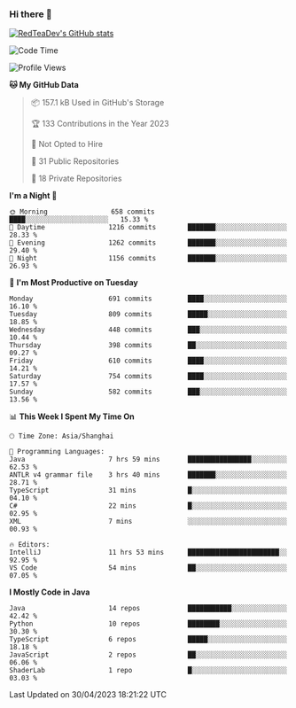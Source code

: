 ### Hi there 👋

<!--
**RedTeaDev/RedTeaDev** is a ✨ _special_ ✨ repository because its `README.md` (this file) appears on your GitHub profile.

Here are some ideas to get you started:

- 🔭 I’m currently working on ...
- 🌱 I’m currently learning ...
- 👯 I’m looking to collaborate on ...
- 🤔 I’m looking for help with ...
- 💬 Ask me about ...
- 📫 How to reach me: ...
- 😄 Pronouns: ...
- ⚡ Fun fact: ...
-->

<!--
[![wakatime](https://wakatime.com/badge/user/6b101ed0-04c0-4490-9283-eb61f2efff96.svg)](https://wakatime.com/@6b101ed0-04c0-4490-9283-eb61f2efff96)
!-->

[![RedTeaDev's GitHub stats](https://github-readme-stats.vercel.app/api?username=RedTeaDev)](https://github.com/anuraghazra/github-readme-stats)
<!--
[![willianrod's wakatime stats](https://github-readme-stats.vercel.app/api/wakatime?username=RedTeaDev)](https://github.com/anuraghazra/github-readme-stats)
!-->
<!--START_SECTION:waka-->
![Code Time](http://img.shields.io/badge/Code%20Time-1%2C377%20hrs%2053%20mins-blue)

![Profile Views](http://img.shields.io/badge/Profile%20Views-1-blue)

**🐱 My GitHub Data** 

> 📦 157.1 kB Used in GitHub's Storage 
 > 
> 🏆 133 Contributions in the Year 2023
 > 
> 🚫 Not Opted to Hire
 > 
> 📜 31 Public Repositories 
 > 
> 🔑 18 Private Repositories 
 > 
**I'm a Night 🦉** 

```text
🌞 Morning                658 commits         ████░░░░░░░░░░░░░░░░░░░░░   15.33 % 
🌆 Daytime                1216 commits        ███████░░░░░░░░░░░░░░░░░░   28.33 % 
🌃 Evening                1262 commits        ███████░░░░░░░░░░░░░░░░░░   29.40 % 
🌙 Night                  1156 commits        ███████░░░░░░░░░░░░░░░░░░   26.93 % 
```
📅 **I'm Most Productive on Tuesday** 

```text
Monday                   691 commits         ████░░░░░░░░░░░░░░░░░░░░░   16.10 % 
Tuesday                  809 commits         █████░░░░░░░░░░░░░░░░░░░░   18.85 % 
Wednesday                448 commits         ███░░░░░░░░░░░░░░░░░░░░░░   10.44 % 
Thursday                 398 commits         ██░░░░░░░░░░░░░░░░░░░░░░░   09.27 % 
Friday                   610 commits         ████░░░░░░░░░░░░░░░░░░░░░   14.21 % 
Saturday                 754 commits         ████░░░░░░░░░░░░░░░░░░░░░   17.57 % 
Sunday                   582 commits         ███░░░░░░░░░░░░░░░░░░░░░░   13.56 % 
```


📊 **This Week I Spent My Time On** 

```text
🕑︎ Time Zone: Asia/Shanghai

💬 Programming Languages: 
Java                     7 hrs 59 mins       ████████████████░░░░░░░░░   62.53 % 
ANTLR v4 grammar file    3 hrs 40 mins       ███████░░░░░░░░░░░░░░░░░░   28.71 % 
TypeScript               31 mins             █░░░░░░░░░░░░░░░░░░░░░░░░   04.10 % 
C#                       22 mins             █░░░░░░░░░░░░░░░░░░░░░░░░   02.95 % 
XML                      7 mins              ░░░░░░░░░░░░░░░░░░░░░░░░░   00.93 % 

🔥 Editors: 
IntelliJ                 11 hrs 53 mins      ███████████████████████░░   92.95 % 
VS Code                  54 mins             ██░░░░░░░░░░░░░░░░░░░░░░░   07.05 % 
```

**I Mostly Code in Java** 

```text
Java                     14 repos            ███████████░░░░░░░░░░░░░░   42.42 % 
Python                   10 repos            ████████░░░░░░░░░░░░░░░░░   30.30 % 
TypeScript               6 repos             █████░░░░░░░░░░░░░░░░░░░░   18.18 % 
JavaScript               2 repos             ██░░░░░░░░░░░░░░░░░░░░░░░   06.06 % 
ShaderLab                1 repo              █░░░░░░░░░░░░░░░░░░░░░░░░   03.03 % 
```




 Last Updated on 30/04/2023 18:21:22 UTC
<!--END_SECTION:waka-->


